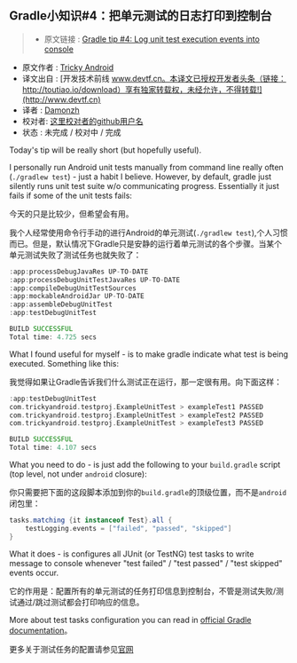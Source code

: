 Gradle小知识#4：把单元测试的日志打印到控制台
---

> * 原文链接 : [Gradle tip #4: Log unit test execution events into console](http://trickyandroid.com/gradle-tip-4-log-unit-test-execution-events-into-console/)
* 原文作者 : [Tricky Android](http://trickyandroid.com/)
* 译文出自 : [开发技术前线 www.devtf.cn。本译文已授权开发者头条（链接：http://toutiao.io/download）享有独家转载权，未经允许，不得转载!](http://www.devtf.cn)
* 译者 : [Damonzh](https://github.com/Damonzh)  
* 校对者: [这里校对者的github用户名](github链接)  
* 状态 :  未完成 / 校对中 / 完成 

Today's tip will be really short (but hopefully useful).

I personally run Android unit tests manually from command line really often (`./gradlew test`) - just a habit I believe. However, by default, gradle just silently runs unit test suite w/o communicating progress. Essentially it just fails if some of the unit tests fails:  

今天的只是比较少，但希望会有用。  

我个人经常使用命令行手动的进行Android的单元测试(`./gradlew test`),个人习惯而已。但是，默认情况下Gradle只是安静的运行着单元测试的各个步骤。当某个单元测试失败了测试任务也就失败了：  

~~~gradle
:app:processDebugJavaRes UP-TO-DATE
:app:processDebugUnitTestJavaRes UP-TO-DATE
:app:compileDebugUnitTestSources
:app:mockableAndroidJar UP-TO-DATE
:app:assembleDebugUnitTest
:app:testDebugUnitTest

BUILD SUCCESSFUL
Total time: 4.725 secs
~~~

What I found useful for myself - is to make gradle indicate what test is being executed. Something like this:

我觉得如果让Gradle告诉我们什么测试正在运行，那一定很有用。向下面这样：  

~~~gradle
:app:testDebugUnitTest
com.trickyandroid.testproj.ExampleUnitTest > exampleTest1 PASSED
com.trickyandroid.testproj.ExampleUnitTest > exampleTest2 PASSED
com.trickyandroid.testproj.ExampleUnitTest > exampleTest3 PASSED

BUILD SUCCESSFUL
Total time: 4.107 secs
~~~

What you need to do - is just add the following to your `build.gradle` script (top level, not under `android` closure):  

你只需要把下面的这段脚本添加到你的`build.gradle`的顶级位置，而不是`android`闭包里：

~~~gradle
tasks.matching {it instanceof Test}.all {
    testLogging.events = ["failed", "passed", "skipped"]
}
~~~ 

What it does - is configures all JUnit (or TestNG) test tasks to write message to console whenever "test failed" / "test passed" / "test skipped" events occur.  

它的作用是：配置所有的单元测试的任务打印信息到控制台，不管是测试失败/测试通过/跳过测试都会打印响应的信息。  

More about test tasks configuration you can read in [official Gradle documentation](https://docs.gradle.org/current/javadoc/org/gradle/api/tasks/testing/Test.html)。  

更多关于测试任务的配置请参见[官网](https://docs.gradle.org/current/javadoc/org/gradle/api/tasks/testing/Test.html) 

